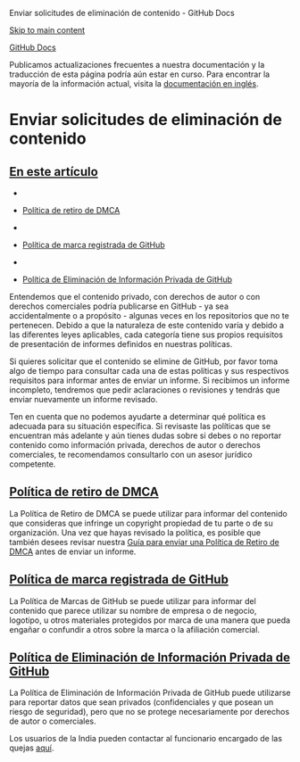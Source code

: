 Enviar solicitudes de eliminación de contenido - GitHub Docs

[Skip to main content](#main-content)

[](/es)[GitHub Docs](/es)

Publicamos actualizaciones frecuentes a nuestra documentación y la traducción de esta página podría aún estar en curso. Para encontrar la mayoría de la información actual, visita la [documentación en inglés](/en).

Enviar solicitudes de eliminación de contenido
==========

[En este artículo](/site-policy/content-removal-policies/submitting-content-removal-requests#in-this-article)
----------

*
* [Política de retiro de DMCA](#dmca-takedown-policy)

*
* [Política de marca registrada de GitHub](#github-trademark-policy)

*
* [Política de Eliminación de Información Privada de GitHub](#github-private-information-removal-policy)

Entendemos que el contenido privado, con derechos de autor o con derechos comerciales podría publicarse en GitHub - ya sea accidentalmente o a propósito - algunas veces en los repositorios que no te pertenecen. Debido a que la naturaleza de este contenido varía y debido a las diferentes leyes aplicables, cada categoría tiene sus propios requisitos de presentación de informes definidos en nuestras políticas.

Si quieres solicitar que el contenido se elimine de GitHub, por favor toma algo de tiempo para consultar cada una de estas políticas y sus respectivos requisitos para informar antes de enviar un informe. Si recibimos un informe incompleto, tendremos que pedir aclaraciones o revisiones y tendrás que enviar nuevamente un informe revisado.

Ten en cuenta que no podemos ayudarte a determinar qué política es adecuada para su situación específica. Si revisaste las políticas que se encuentran más adelante y aún tienes dudas sobre si debes o no reportar contenido como información privada, derechos de autor o derechos comerciales, te recomendamos consultarlo con un asesor jurídico competente.

[](#dmca-takedown-policy)[Política de retiro de DMCA](/es/articles/dmca-takedown-policy)
----------

La Política de Retiro de DMCA se puede utilizar para informar del contenido que consideras que infringe un copyright propiedad de tu parte o de su organización. Una vez que hayas revisado la política, es posible que también desees revisar nuestra [Guía para enviar una Política de Retiro de DMCA](/es/articles/guide-to-submitting-a-dmca-takedown-notice) antes de enviar un informe.

[](#github-trademark-policy)[Política de marca registrada de GitHub](/es/articles/github-trademark-policy)
----------

La Política de Marcas de GitHub se puede utilizar para informar del contenido que parece utilizar su nombre de empresa o de negocio, logotipo, u otros materiales protegidos por marca de una manera que pueda engañar o confundir a otros sobre la marca o la afiliación comercial.

[](#github-private-information-removal-policy)[Política de Eliminación de Información Privada de GitHub](/es/github/site-policy/github-private-information-removal-policy)
----------

La Política de Eliminación de Información Privada de GitHub puede utilizarse para reportar datos que sean privados (confidenciales y que posean un riesgo de seguridad), pero que no se protege necesariamente por derechos de autor o comerciales.

Los usuarios de la India pueden contactar al funcionario encargado de las quejas [aquí](https://support.github.com/contact/india-grievance-officer).
